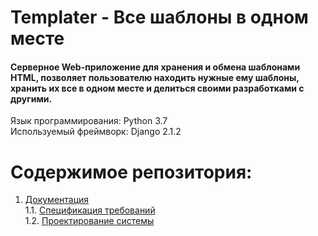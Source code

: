# Templater - Все шаблоны в одном месте
#### Серверное Web-приложение для хранения и обмена шаблонами HTML, позволяет пользователю находить нужные ему шаблоны, хранить их все в одном месте и делиться своими разработками с другими.
Язык программирования: Python 3.7  
Используемый фреймворк: Django 2.1.2

# Содержимое репозитория:
 1. [Документация](docs)  
 1.1. [Спецификация требований](docs/SRS.md)  
 1.2. [Проектирование системы](docs/SDS.md)  
 

